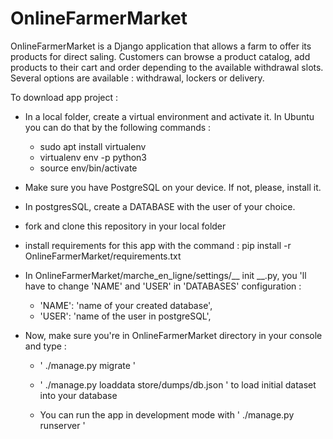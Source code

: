 # OnlineFarmerMarket

OnlineFarmerMarket is a Django application that allows a farm to offer its products for direct saling. 
Customers can browse a product catalog, add products to their cart and order depending to the available withdrawal slots.
Several options are available : withdrawal, lockers or delivery.

To download app project :

- In a local folder, create a virtual environment and activate it.
  In Ubuntu you can do that by the following commands :
  - sudo apt install virtualenv
  - virtualenv env -p python3
  - source env/bin/activate
  

- Make sure you have PostgreSQL on your device. If not, please, install it.


- In postgresSQL, create a DATABASE with the user of your choice.


- fork and clone this repository in your local folder


- install requirements for this app with the command : pip install -r OnlineFarmerMarket/requirements.txt


- In OnlineFarmerMarket/marche_en_ligne/settings/__ init __.py, you 'll have to change 'NAME' and 'USER' in 'DATABASES' configuration :
  - 'NAME': 'name of your created database',
  - 'USER': 'name of the user in postgreSQL',

- Now, make sure you're in OnlineFarmerMarket directory in your console and type :
  - ' ./manage.py migrate '
  - ' ./manage.py loaddata store/dumps/db.json ' to load initial dataset into your database
  
  - You can run the app in development mode with ' ./manage.py runserver '
